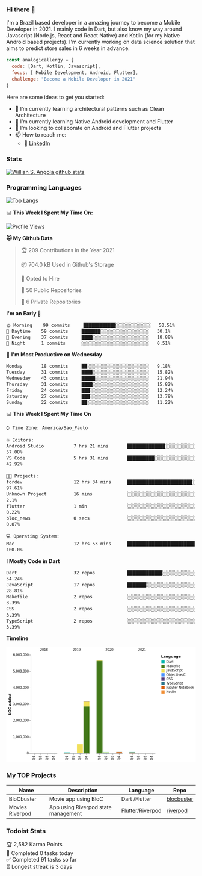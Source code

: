 ### Hi there 👋

I'm a Brazil based developer in a amazing journey to become a Mobile Developer in 2021. I mainly code in Dart, but also know my way around Javascript (Node.js, React and React Native) and Kotlin (for my Native Android based projects). I'm currently working on data science solution that aims to predict store sales in 6 weeks in advance.

```javascript
const analogicallergy = {
  code: [Dart, Kotlin, Javascript],
  focus: [ Mobile Development, Android, Flutter],
  challenge: "Become a Mobile Developer in 2021"
}
```

Here are some ideas to get you started:

- 🔭 I’m currently learning architectural patterns such as Clean Architecture
- 🌱 I’m currently learning Native Android development and Flutter
- 👯 I’m looking to collaborate on Android and Flutter projects
- 📫 How to reach me:
  - :office: [LinkedIn](https://www.linkedin.com/in/wsabsi/)

### Stats

[![Willian S. Angola github stats](https://github-readme-stats.vercel.app/api?username=analogicallergy&count_private=true&show_icons=true&theme=radical&hide_rank=false)](https://github.com/anuraghazra/github-readme-stats)

### Programming Languages

[![Top Langs](https://github-readme-stats.vercel.app/api/top-langs/?username=analogicallergy)](https://github.com/analogicallergy/github-readme-stats)

📊 **This Week I Spent My Time On:**

<!--START_SECTION:waka-->
![Profile Views](http://img.shields.io/badge/Profile%20Views-0-blue)

**🐱 My Github Data** 

> 🏆 209 Contributions in the Year 2021
 > 
> 📦 704.0 kB Used in Github's Storage 
 > 
> 💼 Opted to Hire
 > 
> 📜 50 Public Repositories 
 > 
> 🔑 6 Private Repositories  
 > 
**I'm an Early 🐤** 

```text
🌞 Morning    99 commits     ████████████░░░░░░░░░░░░░   50.51% 
🌆 Daytime    59 commits     ███████░░░░░░░░░░░░░░░░░░   30.1% 
🌃 Evening    37 commits     ████░░░░░░░░░░░░░░░░░░░░░   18.88% 
🌙 Night      1 commits      ░░░░░░░░░░░░░░░░░░░░░░░░░   0.51%

```
📅 **I'm Most Productive on Wednesday** 

```text
Monday       18 commits     ██░░░░░░░░░░░░░░░░░░░░░░░   9.18% 
Tuesday      31 commits     ████░░░░░░░░░░░░░░░░░░░░░   15.82% 
Wednesday    43 commits     █████░░░░░░░░░░░░░░░░░░░░   21.94% 
Thursday     31 commits     ████░░░░░░░░░░░░░░░░░░░░░   15.82% 
Friday       24 commits     ███░░░░░░░░░░░░░░░░░░░░░░   12.24% 
Saturday     27 commits     ███░░░░░░░░░░░░░░░░░░░░░░   13.78% 
Sunday       22 commits     ██░░░░░░░░░░░░░░░░░░░░░░░   11.22%

```


📊 **This Week I Spent My Time On** 

```text
⌚︎ Time Zone: America/Sao_Paulo

🔥 Editors: 
Android Studio           7 hrs 21 mins       ██████████████░░░░░░░░░░░   57.08% 
VS Code                  5 hrs 31 mins       ██████████░░░░░░░░░░░░░░░   42.92%

🐱‍💻 Projects: 
fordev                   12 hrs 34 mins      ████████████████████████░   97.61% 
Unknown Project          16 mins             ░░░░░░░░░░░░░░░░░░░░░░░░░   2.1% 
flutter                  1 min               ░░░░░░░░░░░░░░░░░░░░░░░░░   0.22% 
bloc_news                0 secs              ░░░░░░░░░░░░░░░░░░░░░░░░░   0.07%

💻 Operating System: 
Mac                      12 hrs 53 mins      █████████████████████████   100.0%

```

**I Mostly Code in Dart** 

```text
Dart                     32 repos            █████████████░░░░░░░░░░░░   54.24% 
JavaScript               17 repos            ███████░░░░░░░░░░░░░░░░░░   28.81% 
Makefile                 2 repos             ░░░░░░░░░░░░░░░░░░░░░░░░░   3.39% 
CSS                      2 repos             ░░░░░░░░░░░░░░░░░░░░░░░░░   3.39% 
TypeScript               2 repos             ░░░░░░░░░░░░░░░░░░░░░░░░░   3.39%

```


**Timeline**

![Chart not found](https://raw.githubusercontent.com/AnalogicAllergy/AnalogicAllergy/main/charts/bar_graph.png) 


<!--END_SECTION:waka-->

### My TOP Projects

| Name            | Description                         | Language         | Repo                                                           |
| --------------- | ----------------------------------- | ---------------- | -------------------------------------------------------------- |
| BloCbuster      | Movie app using BloC                | Dart /Flutter    | [blocbuster](https://github.com/AnalogicAllergy/blocbuster)    |
| Movies Riverpod | App using Riverpod state management | Flutter/Riverpod | [riverpod](https://github.com/AnalogicAllergy/movies_riverpod) |

### Todoist Stats

<!-- TODO-IST:START -->
🏆  2,582 Karma Points           
🌸  Completed 0 tasks today           
✅  Completed 91 tasks so far           
⏳  Longest streak is 3 days
<!-- TODO-IST:END -->
